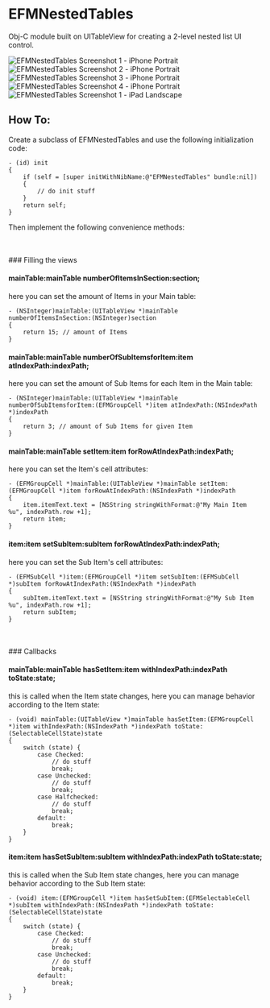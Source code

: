 EFMNestedTables
===============

Obj-C module built on UITableView for creating a 2-level nested list UI control.

![EFMNestedTables Screenshot 1 - iPhone Portrait](http://github.com/morekid/EFMNestedTables/raw/master/README/iPhone_P_shot1.png)&nbsp;&nbsp;
![EFMNestedTables Screenshot 2 - iPhone Portrait](http://github.com/morekid/EFMNestedTables/raw/master/README/iPhone_P_shot2.png)&nbsp;&nbsp;
![EFMNestedTables Screenshot 3 - iPhone Portrait](http://github.com/morekid/EFMNestedTables/raw/master/README/iPhone_P_shot3.png)&nbsp;&nbsp;
![EFMNestedTables Screenshot 4 - iPhone Portrait](http://github.com/morekid/EFMNestedTables/raw/master/README/iPhone_P_shot4.png)&nbsp;&nbsp;
![EFMNestedTables Screenshot 1 - iPad Landscape](http://github.com/morekid/EFMNestedTables/raw/master/README/iPad_L_shot1.png)


How To:
-------

Create a subclass of EFMNestedTables and use the following initialization code:

	- (id) init
	{
	    if (self = [super initWithNibName:@"EFMNestedTables" bundle:nil])
	    {
	        // do init stuff
	    }
	    return self;
	}

Then implement the following convenience methods:


<br />
<br />
### Filling the views


#### mainTable:mainTable numberOfItemsInSection:section;
here you can set the amount of Items in your Main table:

	- (NSInteger)mainTable:(UITableView *)mainTable numberOfItemsInSection:(NSInteger)section
	{
	    return 15; // amount of Items
	}
	

#### mainTable:mainTable numberOfSubItemsforItem:item atIndexPath:indexPath;
here you can set the amount of Sub Items for each Item in the Main table:

	- (NSInteger)mainTable:(UITableView *)mainTable numberOfSubItemsforItem:(EFMGroupCell *)item atIndexPath:(NSIndexPath *)indexPath
	{
	    return 3; // amount of Sub Items for given Item
	}


#### mainTable:mainTable setItem:item forRowAtIndexPath:indexPath;
here you can set the Item's cell attributes:

	- (EFMGroupCell *)mainTable:(UITableView *)mainTable setItem:(EFMGroupCell *)item forRowAtIndexPath:(NSIndexPath *)indexPath
	{
	    item.itemText.text = [NSString stringWithFormat:@"My Main Item %u", indexPath.row +1];
	    return item;
	}


#### item:item setSubItem:subItem forRowAtIndexPath:indexPath;
here you can set the Sub Item's cell attributes:

	- (EFMSubCell *)item:(EFMGroupCell *)item setSubItem:(EFMSubCell *)subItem forRowAtIndexPath:(NSIndexPath *)indexPath
	{
	    subItem.itemText.text = [NSString stringWithFormat:@"My Sub Item %u", indexPath.row +1];
	    return subItem;
	}


<br />
<br />
### Callbacks


#### mainTable:mainTable hasSetItem:item withIndexPath:indexPath toState:state;
this is called when the Item state changes, here you can manage behavior according to the Item state:

	- (void) mainTable:(UITableView *)mainTable hasSetItem:(EFMGroupCell *)item withIndexPath:(NSIndexPath *)indexPath toState:(SelectableCellState)state
	{
	    switch (state) {
	        case Checked:
	        	// do stuff
	            break;
	        case Unchecked:
	        	// do stuff
	            break;
	        case Halfchecked:
	        	// do stuff
	            break;
	        default:
	        	break;
	    }
	}


#### item:item hasSetSubItem:subItem withIndexPath:indexPath toState:state;
this is called when the Sub Item state changes, here you can manage behavior according to the Sub Item state:

	- (void) item:(EFMGroupCell *)item hasSetSubItem:(EFMSelectableCell *)subItem withIndexPath:(NSIndexPath *)indexPath toState:(SelectableCellState)state
	{
	    switch (state) {
	        case Checked:
	        	// do stuff
	        	break;
	        case Unchecked:
	        	// do stuff
	        	break;
	        default:
	        	break;
	    }
	}

